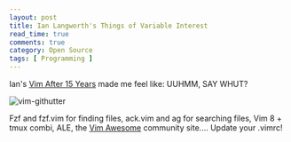 ```yaml
---
layout: post
title: Ian Langworth's Things of Variable Interest
read_time: true  
comments: true
category: Open Source
tags: [ Programming ]
---
```


Ian's [Vim After 15 Years](https://statico.github.io/) made me feel like: UUHMM, SAY WHUT?

![vim-githutter](https://statico.github.io/images/vim/vim3-gitgutter.png)

Fzf and fzf.vim for finding files, ack.vim and ag for searching files, Vim 8 + tmux combi, ALE, the [Vim Awesome](https://vimawesome.com/) community site.... Update your .vimrc!
